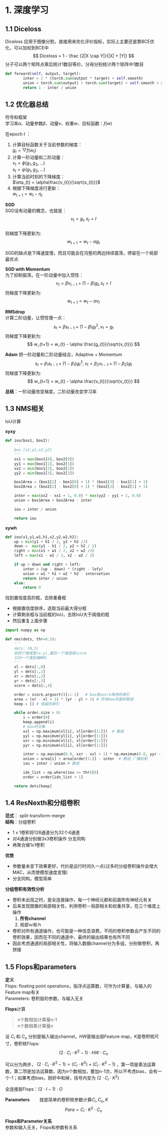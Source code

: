 # 1. 深度学习

## 1.1 Diceloss

Diceloss 
应用于图像分割，直接用来优化评价指标，实际上主要还是靠BCE优化，可以加权到BCE中
$$
Diceloss = 1 - \frac {2|X \cap Y|}{|X| + |Y|}
$$
分子可以两个矩阵点乘后统计1数目等价，分母分别统计两个矩阵中1数目

```python
def forward(self, output, target):
        inter = 2 * (torch.sum(output * target) + self.smooth)
        union = torch.sum(output) + torch.sum(target) + self.smooth + self.eps
        return 1 - inter / union
```

## 1.2 优化器总结

符号和框架  
学习率$α$、动量参数$β$、动量$v$、权重$w$、目标函数：$f(w)$

在epoch $t$  ：
1. 计算目标函数关于当前参数的梯度：  
   $g_{t} =\bigtriangledown  f(w_{t})$
2. 计算一阶动量和二阶动量：  
   $v_{t} = \phi(g_{1},g_{2},...)$  
   $s_{t} = \psi(g_{1},g_{2},...)$
3. 计算当前时刻的下降梯度：   
   $\eta_{t} =  \alpha\frac{v_{t}}{\sqrt{s_{t}}}$
4. 根据下降梯度进行更新：  
   $w_{t+1} = w_{t} - \eta_{t}$

**SGD**  
SGD没有动量的概念，也就是：  
$$v_{t}=g_{t},s_{t}=I$$  
则梯度下降更新为:  
$$w_{t+1} = w_{t} - \alpha g_{t}$$

SGD的缺点是下降速度慢，而且可能会在沟壑的两边持续震荡，停留在一个局部最优点

**SGD with Momentum**  
为了抑制振荡，在一阶动量中加入惯性：
$$
v_{t}=\beta v_{t-1} + (1-\beta)g_{t}, s_{t}=I
$$
则梯度下降更新为:  
$$
w_{t+1} = w_{t} - \alpha v_{t}
$$

**RMSdrop**  
计算二阶动量，让惯性慢一点：
$$
s_{t}=\beta s_{t-1} + (1-\beta)g_{t}^{2}, v_{t}=g_{t}
$$
则梯度下降更新为:  
$$
w_{t+1} = w_{t} - \alpha \frac{g_{t}}{\sqrt{v_{t}}}
$$  

**Adam**
把一阶动量和二阶动量结合，Adaptive + Momentum
$$
s_{t}=\beta_{1} s_{t-1} + (1-\beta_{1})g_{t}^{2}, v_{t}=\beta_{2} v_{t-1} + (1-\beta_{2})g_{t}
$$
则梯度下降更新为:  
$$
w_{t+1} = w_{t} - \alpha \frac{v_{t}}{\sqrt{v_{t}}}
$$  

**总结**：一阶动量改变梯度，二阶动量改变学习率

## 1.3 NMS相关

IoU计算

**xyxy**

```python
def iou(box1, box2):
    '''
    box [x1,y1,x2,y2]
    '''
    xx1 = max(box1[0], box2[0])
    yy1 = max(box1[1], box2[1])
    xx2 = min(box1[2], box2[2])
    yy2 = min(box1[3], box2[3])

    box1Area = (box1[2] - box1[0] + 1) * (box1[3] - box1[1] + 1)
    box2Area = (box2[2] - box2[0] + 1) * (box2[3] - box2[1] + 1)

    inter = max(xx2 - xx1 + 1, 0.0) * max(yy2 - yy1 + 1, 0.0)
    union = box1Area + box2Area - inter

    iou = inter / union

    return iou
```

**xywh**

```python
def iou(x1,y1,w1,h1,x2,y2,w2,h2):
    up = min(y1 + h1 / 2, y2 + h2 /2)
    down =  max(y1 - h1 / 2, y2 + h2 / 2)
    right = min(x1 + w1 / 2, x2 + w2 /2)
    left = max(x1 - w1 / 2, x2 - w2 / 2)

    if up > down and right > left:
        inter = (up - down) * (right - lefy)
        union = w1 * h1 + w2 * h2 - intersetion
        return inter / union
    else:
        return 0
```

找到置信度高的框，去除重叠框

- 根据置信度排序，选取当前最大得分框
- 计算剩余框与当前框的IoU，去除IoU大于阈值的框
- 然后重复上面步骤

```python
import numpy as np

def nms(dets, thr=0.5):
    '''
    dets: (N,5) 
    前四个维度是(x,y),最后一个维度是score
    只对一个类别做NMS
    '''
    xl = dets[:,0]
    yl = dets[:,1]
    xr = dets[:,2]
    yr = dets[:,3]
    score = dets[:,4]

    order = score.argsort()[::-1]   # box按socre降序的索引  
    area = (xr - xl + 1) * (yr - yl + 1) # 所有box的面积数组
    keep = [] # 保留的索引

    while order.size > 0:
        i = order[0]
        keep.append(i)
        # box的交集
        xxl = np.maximum(xl[i], xl[order[1:]])  # 数组
        yyl = np.maximum(yl[i], yl[order[1:]])
        xxr = np.minimum(xl[i], xl[order[1:]])
        yyr = np.minimum(xl[i], xl[order[1:]])

        inter = np.maximum(0.0, xxr - xxl + 1) * np.maximum(0.0, yyr - yyl + 1)
        union = area[i] + area[order[1:]] - inter  # 数组 广播机制
        iou = inter / union # 数组

        idx_list = np.where(iou <= thr)[0]
        order = order[idx_list + 1]

    return dets[keep]
```


## 1.4 ResNexth和分组卷积

**范式**： split-transform-merge  
**结构**：分组卷积

- 1 x 1卷积将128通道分为32个4通道
- 对4通道分别做3x3卷积操作  分支同构
- 再聚合做1x1卷积

**优势**

- 参数量未变下效果更好，代价是运行时间久一点(过多的分组卷积操作会增大MAC，从而使模型速度变慢)
- 分支同构，模型简单

**分组卷积有效性分析**

- 卷积未出现之时，是全连接操作，每一个神经元都和前面所有神经元有关
- 后来发现图像的局部相关性，利用卷积－局部相关和权重共享，在三个维度上操作
    1. **所有channel**
    2. 局部ｗ和ｈ
- 卷积对所有通道操作，也可能是一种信息浪费。不同的卷积参数会产生不同的卷积效果，因而在不同的通道中，最终的输出结果也有所不同
- 因此考虑通道的局部相关性，将输入数据channel分为多组，分别做卷积，再拼接

## 1.5 Flops和parameters

**定义**  
Flops: floating point operations，指浮点运算数，可作为计算量，与输入的Feature map有关  
Parameters: 卷积层的参数，与输入无关

**Flops**计算
> n个数相加计算量n-1  
> n个数相乘计算量n

设 $C_{i}$ 和 $C_{o}$ 分别是输入输出channel，$HW$是输出层Feature map，$K$是卷积核尺寸，卷积核Flops:
$$
(2 \cdot C_{i} \cdot K^{2} - 1) \cdot HW \cdot C_{o}
$$

可以分为两步， $(2 \cdot C_{i} \cdot K^{2} - 1) =  (C_{i} \cdot K^{2}) +  (C_{i} \cdot K^{2} - 1)$ ，第一项是乘法运算数，第二项是加法运算数，因为n个数相加，要加n-1次，所以不考虑bias，会有一个-1；如果考虑bias，刚好中和掉，括号内变为 $(2 \cdot C_{i} \cdot K^{2} )$

全连接层Flops：$(2 \cdot I - 1 )\cdot O$

**Parameters**　　
就是简单的卷积核参数计算$C_{i}, C_{o}, K$　　
$$
Para = C_{i} \cdot K^{2} \cdot C_{o}
$$

**Flops和Parameter关系**  
参数和输入无关，Flops和参数有关系
